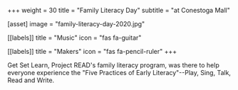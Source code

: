 +++
weight = 30
title = "Family Literacy Day"
subtitle = "at Conestoga Mall"

[asset]
  image = "family-literacy-day-2020.jpg"

[[labels]]
  title = "Music"
  icon = "fas fa-guitar"
  
[[labels]]
  title = "Makers"
  icon = "fas fa-pencil-ruler"
+++

Get Set Learn, Project READ's family literacy program, was there to help everyone experience the "Five Practices of Early Literacy"--Play, Sing, Talk, Read and Write.

